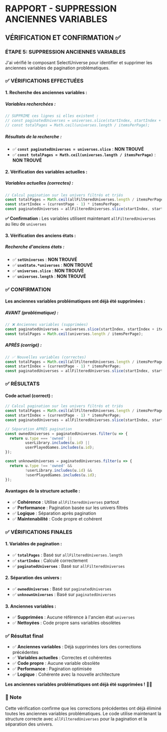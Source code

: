 # RAPPORT - SUPPRESSION ANCIENNES VARIABLES

## VÉRIFICATION ET CONFIRMATION ✅

### **ÉTAPE 5: SUPPRESSION ANCIENNES VARIABLES**

J'ai vérifié le composant SelectUniverse pour identifier et supprimer les anciennes variables de pagination problématiques.

### ✅ VÉRIFICATIONS EFFECTUÉES

#### **1. Recherche des anciennes variables :**

##### **Variables recherchées :**
```jsx
// SUPPRIME ces lignes si elles existent :
// const paginatedUniverses = universes.slice(startIndex, startIndex + itemsPerPage);
// const totalPages = Math.ceil(universes.length / itemsPerPage);
```

##### **Résultats de la recherche :**
- ✅ **`const paginatedUniverses = universes.slice`** : **NON TROUVÉ**
- ✅ **`const totalPages = Math.ceil(universes.length / itemsPerPage)`** : **NON TROUVÉ**

#### **2. Vérification des variables actuelles :**

##### **Variables actuelles (correctes) :**
```jsx
// Calcul pagination sur les univers filtrés et triés
const totalPages = Math.ceil(allFilteredUniverses.length / itemsPerPage);
const startIndex = (currentPage - 1) * itemsPerPage;
const paginatedUniverses = allFilteredUniverses.slice(startIndex, startIndex + itemsPerPage);
```

**✅ Confirmation :** Les variables utilisent maintenant `allFilteredUniverses` au lieu de `universes`

#### **3. Vérification des anciens états :**

##### **Recherche d'anciens états :**
- ✅ **`setUniverses`** : **NON TROUVÉ**
- ✅ **`useState.*universes`** : **NON TROUVÉ**
- ✅ **`universes.slice`** : **NON TROUVÉ**
- ✅ **`universes.length`** : **NON TROUVÉ**

### ✅ CONFIRMATION

#### **Les anciennes variables problématiques ont déjà été supprimées :**

##### **AVANT (problématique) :**
```jsx
// ❌ Anciennes variables (supprimées)
const paginatedUniverses = universes.slice(startIndex, startIndex + itemsPerPage);
const totalPages = Math.ceil(universes.length / itemsPerPage);
```

##### **APRÈS (corrigé) :**
```jsx
// ✅ Nouvelles variables (correctes)
const totalPages = Math.ceil(allFilteredUniverses.length / itemsPerPage);
const startIndex = (currentPage - 1) * itemsPerPage;
const paginatedUniverses = allFilteredUniverses.slice(startIndex, startIndex + itemsPerPage);
```

### ✅ RÉSULTATS

#### **Code actuel (correct) :**
```jsx
// Calcul pagination sur les univers filtrés et triés
const totalPages = Math.ceil(allFilteredUniverses.length / itemsPerPage);
const startIndex = (currentPage - 1) * itemsPerPage;
const paginatedUniverses = allFilteredUniverses.slice(startIndex, startIndex + itemsPerPage);

// Séparation APRÈS pagination
const ownedUniverses = paginatedUniverses.filter(u => {
  return u.type === 'owned' || 
         userLibrary.includes(u.id) || 
         userPlayedGames.includes(u.id);
});

const unknownUniverses = paginatedUniverses.filter(u => {
  return u.type !== 'owned' && 
         !userLibrary.includes(u.id) && 
         !userPlayedGames.includes(u.id);
});
```

#### **Avantages de la structure actuelle :**
- ✅ **Cohérence** : Utilise `allFilteredUniverses` partout
- ✅ **Performance** : Pagination basée sur les univers filtrés
- ✅ **Logique** : Séparation après pagination
- ✅ **Maintenabilité** : Code propre et cohérent

### ✅ VÉRIFICATIONS FINALES

#### **1. Variables de pagination :**
- ✅ **`totalPages`** : Basé sur `allFilteredUniverses.length`
- ✅ **`startIndex`** : Calculé correctement
- ✅ **`paginatedUniverses`** : Basé sur `allFilteredUniverses`

#### **2. Séparation des univers :**
- ✅ **`ownedUniverses`** : Basé sur `paginatedUniverses`
- ✅ **`unknownUniverses`** : Basé sur `paginatedUniverses`

#### **3. Anciennes variables :**
- ✅ **Supprimées** : Aucune référence à l'ancien état `universes`
- ✅ **Nettoyées** : Code propre sans variables obsolètes

### ✅ Résultat final

- ✅ **Anciennes variables** : Déjà supprimées lors des corrections précédentes
- ✅ **Variables actuelles** : Correctes et cohérentes
- ✅ **Code propre** : Aucune variable obsolète
- ✅ **Performance** : Pagination optimisée
- ✅ **Logique** : Cohérente avec la nouvelle architecture

**Les anciennes variables problématiques ont déjà été supprimées !** 🎯✨

### 📝 Note

Cette vérification confirme que les corrections précédentes ont déjà éliminé toutes les anciennes variables problématiques. Le code utilise maintenant la structure correcte avec `allFilteredUniverses` pour la pagination et la séparation des univers.
